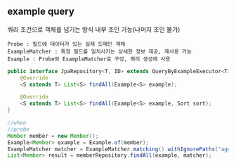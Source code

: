 ## example query
쿼리 조건으로 객체를 넘기는 방식
내부 조인 가능(나머지 조인 불가)

    Probe : 필드에 데이터가 있는 실제 도메인 객체
    ExampleMatcher : 특정 필드를 일치시키는 상세한 정보 제공, 재사용 가능
    Example : Probe와 ExampleMatcher로 구성, 쿼리 생성에 사용

````java
public interface JpaRepository<T, ID> extends QueryByExampleExecutor<T> {
    @Override
    <S extends T> List<S> findAll(Example<S> example);

    @Override
    <S extends T> List<S> findAll(Example<S> example, Sort sort);
}

//when
//probe
Member member = new Member();
Example<Member> example = Example.of(member);
ExampleMatcher matcher = ExampleMatcher.matching().withIgnorePaths("age");
List<Member> result = memberRepository.findAll(example, matcher);
````
  
<br>
